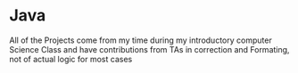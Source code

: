 # Java
All of the Projects come from my time during my introductory computer Science Class and have contributions from TAs
in correction and Formating, not of actual logic for most cases

